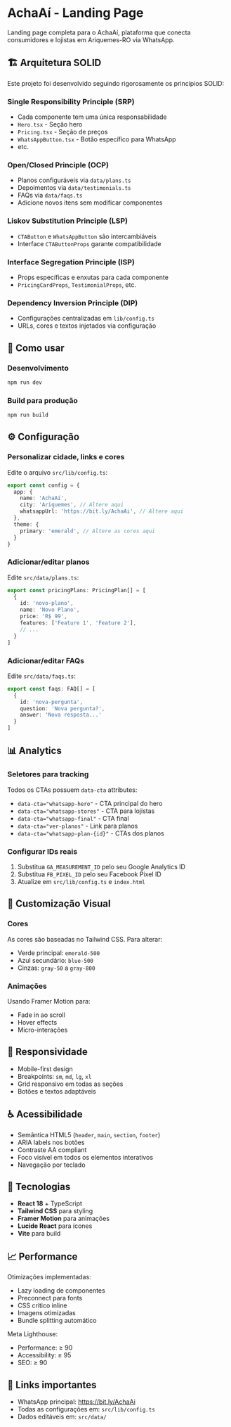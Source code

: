 # AchaAí - Landing Page

Landing page completa para o AchaAí, plataforma que conecta consumidores e lojistas em Ariquemes-RO via WhatsApp.

## 🏗️ Arquitetura SOLID

Este projeto foi desenvolvido seguindo rigorosamente os princípios SOLID:

### Single Responsibility Principle (SRP)
- Cada componente tem uma única responsabilidade
- `Hero.tsx` - Seção hero
- `Pricing.tsx` - Seção de preços
- `WhatsAppButton.tsx` - Botão específico para WhatsApp
- etc.

### Open/Closed Principle (OCP)
- Planos configuráveis via `data/plans.ts`
- Depoimentos via `data/testimonials.ts`
- FAQs via `data/faqs.ts`
- Adicione novos itens sem modificar componentes

### Liskov Substitution Principle (LSP)
- `CTAButton` e `WhatsAppButton` são intercambiáveis
- Interface `CTAButtonProps` garante compatibilidade

### Interface Segregation Principle (ISP)
- Props específicas e enxutas para cada componente
- `PricingCardProps`, `TestimonialProps`, etc.

### Dependency Inversion Principle (DIP)
- Configurações centralizadas em `lib/config.ts`
- URLs, cores e textos injetados via configuração

## 🚀 Como usar

### Desenvolvimento
```bash
npm run dev
```

### Build para produção
```bash
npm run build
```

## ⚙️ Configuração

### Personalizar cidade, links e cores
Edite o arquivo `src/lib/config.ts`:

```typescript
export const config = {
  app: {
    name: 'AchaAí',
    city: 'Ariquemes', // Altere aqui
    whatsappUrl: 'https://bit.ly/AchaAi', // Altere aqui
  },
  theme: {
    primary: 'emerald', // Altere as cores aqui
  }
}
```

### Adicionar/editar planos
Edite `src/data/plans.ts`:

```typescript
export const pricingPlans: PricingPlan[] = [
  {
    id: 'novo-plano',
    name: 'Novo Plano',
    price: 'R$ 99',
    features: ['Feature 1', 'Feature 2'],
    // ...
  }
]
```

### Adicionar/editar FAQs
Edite `src/data/faqs.ts`:

```typescript
export const faqs: FAQ[] = [
  {
    id: 'nova-pergunta',
    question: 'Nova pergunta?',
    answer: 'Nova resposta...'
  }
]
```

## 📊 Analytics

### Seletores para tracking
Todos os CTAs possuem `data-cta` attributes:

- `data-cta="whatsapp-hero"` - CTA principal do hero
- `data-cta="whatsapp-stores"` - CTA para lojistas
- `data-cta="whatsapp-final"` - CTA final
- `data-cta="ver-planos"` - Link para planos
- `data-cta="whatsapp-plan-{id}"` - CTAs dos planos

### Configurar IDs reais
1. Substitua `GA_MEASUREMENT_ID` pelo seu Google Analytics ID
2. Substitua `FB_PIXEL_ID` pelo seu Facebook Pixel ID
3. Atualize em `src/lib/config.ts` e `index.html`

## 🎨 Customização Visual

### Cores
As cores são baseadas no Tailwind CSS. Para alterar:
- Verde principal: `emerald-500`
- Azul secundário: `blue-500`
- Cinzas: `gray-50` a `gray-800`

### Animações
Usando Framer Motion para:
- Fade in ao scroll
- Hover effects
- Micro-interações

## 📱 Responsividade

- Mobile-first design
- Breakpoints: `sm`, `md`, `lg`, `xl`
- Grid responsivo em todas as seções
- Botões e textos adaptáveis

## ♿ Acessibilidade

- Semântica HTML5 (`header`, `main`, `section`, `footer`)
- ARIA labels nos botões
- Contraste AA compliant
- Foco visível em todos os elementos interativos
- Navegação por teclado

## 🔧 Tecnologias

- **React 18** + TypeScript
- **Tailwind CSS** para styling
- **Framer Motion** para animações
- **Lucide React** para ícones
- **Vite** para build

## 📈 Performance

Otimizações implementadas:
- Lazy loading de componentes
- Preconnect para fonts
- CSS crítico inline
- Imagens otimizadas
- Bundle splitting automático

Meta Lighthouse:
- Performance: ≥ 90
- Accessibility: ≥ 95  
- SEO: ≥ 90

## 🔗 Links importantes

- WhatsApp principal: https://bit.ly/AchaAi
- Todas as configurações em: `src/lib/config.ts`
- Dados editáveis em: `src/data/`